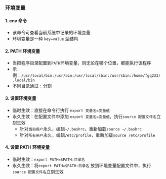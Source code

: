 ### 环境变量

#### 1. env 命令
* 该命令可查看当前系统中记录的环境变量
* 环境变量是一种 `key=value` 型结构

#### 2. PATH 环境变量
* 当把程序目录配置到`PATH`环境变量，则无论在哪个位置，都能执行该程序
* 示例：`/usr/local/bin:/usr/bin:/usr/local/sbin:/usr/sbin:/home/fgq233/.local/bin`
* 不同目录通过 `:` 分割
 
 
#### 3. 设置环境变量
* 临时生效：直接在命令行执行 `export 变量名=变量值`
* 永久生效：在配置文件中添加 `export 变量名=变量值`，执行`source 配置文件名`立刻生效
  * 针对`当前用户`永久，编辑`~/.bashrc`，重新加载`source ~/.bashrc`
  * 针对`所有用户`永久，编辑`/etc/profile`，重新加载`source /etc/profile`
  
  
#### 4. 设置 PATH 环境变量
* 临时生效：`export PATH=$PATH:目录名`
* 永久生效：将`export PATH=$PATH:目录名` 放到环境变量配置文件中，执行`source 配置文件名`立刻生效

